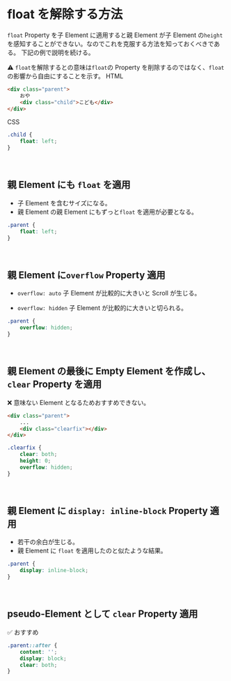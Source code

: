 # float を解除する方法

`float` Property を子 Element に適用すると親 Element が子 Element の`height`を感知することができない。なのでこれを克服する方法を知っておくべきである。
下記の例で説明を続ける。

⚠ `float`を解除するとの意味は`float`の Property を削除するのではなく、`float`の影響から自由にすることを示す。
HTML

```html
<div class="parent">
    おや
    <div class="child">こども</div>
</div>
```

CSS

```css
.child {
    float: left;
}
```

<br>

## 親 Element にも `float` を適用

-   子 Element を含むサイズになる。
-   親 Element の親 Element にもずっと`float` を適用が必要となる。

```css
.parent {
    float: left;
}
```

<br>

## 親 Element に`overflow` Property 適用

-   `overflow: auto`
    子 Element が比較的に大きいと Scroll が生じる。

-   `overflow: hidden`
    子 Element が比較的に大きいと切られる。

```css
.parent {
    overflow: hidden;
}
```

<br>

## 親 Element の最後に Empty Element を作成し、`clear` Property を適用

❌ 意味ない Element となるためおすすめできない。

```html
<div class="parent">
    ...
    <div class="clearfix"></div>
</div>
```

```css
.clearfix {
    clear: both;
    height: 0;
    overflow: hidden;
}
```

<br>

## 親 Element に `display: inline-block` Property 適用

-   若干の余白が生じる。
-   親 Element に `float` を適用したのと似たような結果。

```css
.parent {
    display: inline-block;
}
```

<br>

## pseudo-Element として `clear` Property 適用

✅ おすすめ

```css
.parent::after {
    content: '';
    display: block;
    clear: both;
}
```

<br>
